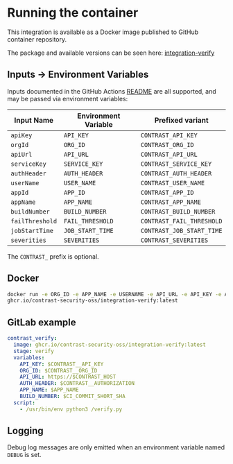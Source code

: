 # Running the container

This integration is available as a Docker image published to GitHub container repository.

The package and available versions can be seen here: [integration-verify](https://github.com/Contrast-Security-OSS/integration-verify-github-action/pkgs/container/integration-verify)

## Inputs -> Environment Variables
Inputs documented in the GitHub Actions [README](README.md#inputs) are all supported, and may be passed via environment variables:

|Input Name|Environment Variable|Prefixed variant|
|------|------|------|
|`apiKey`|`API_KEY`|`CONTRAST_API_KEY`|
|`orgId`|`ORG_ID`|`CONTRAST_ORG_ID`|
|`apiUrl`|`API_URL`|`CONTRAST_API_URL`|
|`serviceKey`|`SERVICE_KEY`|`CONTRAST_SERVICE_KEY`|
|`authHeader`|`AUTH_HEADER`|`CONTRAST_AUTH_HEADER`|
|`userName`|`USER_NAME`|`CONTRAST_USER_NAME`|
|`appId`|`APP_ID`|`CONTRAST_APP_ID`|
|`appName`|`APP_NAME`|`CONTRAST_APP_NAME`|
|`buildNumber`|`BUILD_NUMBER`|`CONTRAST_BUILD_NUMBER`
|`failThreshold`|`FAIL_THRESHOLD`|`CONTRAST_FAIL_THRESHOLD`|
|`jobStartTime`|`JOB_START_TIME`|`CONTRAST_JOB_START_TIME`|
|`severities`|`SEVERITIES`|`CONTRAST_SEVERITIES`|

The `CONTRAST_` prefix is optional.

## Docker


```bash
docker run -e ORG_ID -e APP_NAME -e USERNAME -e API_URL -e API_KEY -e AUTH_HEADER \
ghcr.io/contrast-security-oss/integration-verify:latest
```


## GitLab example

```yaml
contrast_verify:
  image: ghcr.io/contrast-security-oss/integration-verify:latest
  stage: verify
  variables:
    API_KEY: $CONTRAST__API_KEY
    ORG_ID: $CONTRAST__ORG_ID
    API_URL: https://$CONTRAST_HOST
    AUTH_HEADER: $CONTRAST__AUTHORIZATION
    APP_NAME: $APP_NAME
    BUILD_NUMBER: $CI_COMMIT_SHORT_SHA
  script:
    - /usr/bin/env python3 /verify.py
```

## Logging

Debug log messages are only emitted when an environment variable named `DEBUG` is set.

